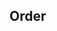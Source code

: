 ## Order


<!-- <values.order> -->
<!-- </values.order> -->


<!-- <variants.order> -->
<!-- </variants.order> -->
